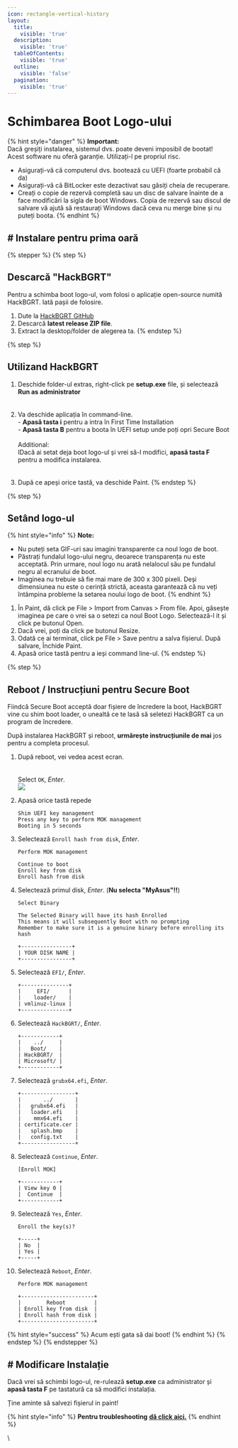 ```yaml
---
icon: rectangle-vertical-history
layout:
  title:
    visible: 'true'
  description:
    visible: 'true'
  tableOfContents:
    visible: 'true'
  outline:
    visible: 'false'
  pagination:
    visible: 'true'
---
```


# Schimbarea Boot Logo-ului

{% hint style="danger" %} **Important:**<br> Dacă greșiți instalarea, sistemul dvs. poate deveni imposibil de bootat! Acest software nu oferă garanție. Utilizați-l pe propriul risc.

- Asigurați-vă că computerul dvs. bootează cu UEFI (foarte probabil că da)
- Asigurați-vă că BitLocker este dezactivat sau găsiți cheia de recuperare.
- Creați o copie de rezervă completă sau un disc de salvare înainte de a face modificări la sigla de boot Windows. Copia de rezervă sau discul de salvare vă ajută să restaurați Windows dacă ceva nu merge bine și nu puteți boota. {% endhint %}

## # Instalare pentru prima oară

{% stepper %} {% step %}

## Descarcă "HackBGRT"

Pentru a schimba boot logo-ul, vom folosi o aplicație open-source numită HackBGRT. Iată pașii de folosire.

1. Dute la [HackBGRT GitHub](https://github.com/Metabolix/HackBGRT/releases)
2. Descarcă **latest release ZIP file**.
3. Extract la desktop/folder de alegerea ta. {% endstep %}

{% step %}

## Utilizand HackBGRT

1. Deschide folder-ul extras, right-click pe **setup.exe** file, și selectează **Run as administrator**<br> <br> <img src="../.gitbook/assets/image%20(9).png" data-size="original" alt="">
2. Va deschide aplicația în command-line. <br> - **Apasă tasta i** pentru a intra în First Time Installation<br> - **Apasă tasta B** pentru a boota în UEFI setup unde poți opri Secure Boot<br> <br> Additional:<br> IDacă ai setat deja boot logo-ul și vrei să-l modifici, **apasă tasta F** pentru a modifica instalarea. <br>  <br> <img src="../.gitbook/assets/image%20(10).png" data-size="original" alt="">
3. După ce apeși orice tastă, va deschide Paint. {% endstep %}

{% step %}

## Setând logo-ul

{% hint style="info" %} **Note:**

- Nu puteți seta GIF-uri sau imagini transparente ca noul logo de boot.
- Păstrați fundalul logo-ului negru, deoarece transparența nu este acceptată. Prin urmare, noul logo nu arată nelalocul său pe fundalul negru al ecranului de boot.
- Imaginea nu trebuie să fie mai mare de 300 x 300 pixeli. Deși dimensiunea nu este o cerință strictă, aceasta garantează că nu veți întâmpina probleme la setarea noului logo de boot. {% endhint %}

1. În Paint, dă click pe File &gt; Import from Canvas &gt; From file. Apoi, găsește imaginea pe care o vrei sa o setezi ca noul Boot Logo. Selectează-l it și click pe butonul Open.
2. Dacă vrei, poți da click pe butonul Resize.
3. Odată ce ai terminat, click pe File &gt; Save pentru a salva fișierul. După salvare, Închide Paint.
4. Apasă orice tastă pentru a ieși command line-ul. {% endstep %}

{% step %}

## Reboot / Instrucțiuni pentru Secure Boot

Fiindcă Secure Boot acceptă doar fișiere de încredere la boot, HackBGRT vine cu shim boot loader, o unealtă ce te lasă să seletezi HackBGRT ca un program de încredere.

După instalarea HackBGRT și reboot, **urmărește instrucțiunile de mai** jos pentru a completa procesul.

1. După reboot, vei vedea acest ecran.<br><br> <br> Select `OK`,  *Enter*.<br> ![](../.gitbook/assets/image%20(11).png)

2. Apasă orice tastă repede

    ```
    Shim UEFI key management
    Press any key to perform MOK management
    Booting in 5 seconds
    ```

3. Selectează `Enroll hash from disk`, *Enter*.

    ```
    Perform MOK management

    Continue to boot
    Enroll key from disk
    Enroll hash from disk
    ```

4. Selectează primul disk, *Enter*. (**Nu selecta "MyAsus"!!**)

    ```
    Select Binary

    The Selected Binary will have its hash Enrolled
    This means it will subsequently Boot with no prompting
    Remember to make sure it is a genuine binary before enrolling its hash

    +----------------+
    | YOUR DISK NAME |
    +----------------+
    ```

5. Selectează `EFI/`, *Enter*.

    ```
    +---------------+
    |     EFI/      |
    |    loader/    |
    | vmlinuz-linux |
    +---------------+
    ```

6. Selectează `HackBGRT/`, *Enter*.

    ```
    +------------+
    |    ../     |
    |   Boot/    |
    | HackBGRT/  |
    | Microsoft/ |
    +------------+
    ```

7. Selectează `grubx64.efi`, *Enter*.

    ```
    +-----------------+
    |       ../       |
    |   grubx64.efi   |
    |   loader.efi    |
    |    mmx64.efi    |
    | certificate.cer |
    |   splash.bmp    |
    |   config.txt    |
    +-----------------+
    ```

8. Selectează `Continue`, *Enter*.

    ```
    [Enroll MOK]

    +------------+
    | View key 0 |
    |  Continue  |
    +------------+
    ```

9. Selectează `Yes`, *Enter*.

    ```
    Enroll the key(s)?

    +-----+
    | No  |
    | Yes |
    +-----+
    ```

10. Selectează `Reboot`, *Enter*.

    ```
    Perform MOK management

    +-----------------------+
    |        Reboot         |
    | Enroll key from disk  |
    | Enroll hash from disk |
    +-----------------------+
    ```

{% hint style="success" %} Acum ești gata să dai boot! {% endhint %} {% endstep %} {% endstepper %}

## # Modificare Instalație

Dacă vrei să schimbi logo-ul, re-rulează **setup.exe** ca administrator și **apasă tasta F** pe tastatură ca să modifici instalația.

Ține aminte să salvezi fișierul in paint!

{% hint style="info" %} **Pentru troubleshooting** [**dă click aici.**](https://github.com/Metabolix/HackBGRT/tree/v2.5.2?tab=readme-ov-file#troubleshooting) {% endhint %}

\